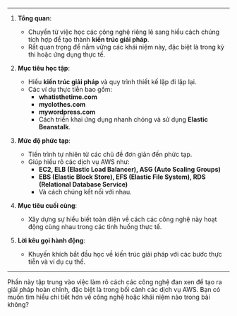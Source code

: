 
---

1. **Tổng quan**:  
   - Chuyển từ việc học các công nghệ riêng lẻ sang hiểu cách chúng tích hợp để tạo thành **kiến trúc giải pháp**.  
   - Rất quan trọng để nắm vững các khái niệm này, đặc biệt là trong kỳ thi hoặc ứng dụng thực tế.

2. **Mục tiêu học tập**:  
   - Hiểu **kiến trúc giải pháp** và quy trình thiết kế lặp đi lặp lại.  
   - Các ví dụ thực tiễn bao gồm:  
     - **whatisthetime.com**  
     - **myclothes.com**  
     - **mywordpress.com**  
     - Cách triển khai ứng dụng nhanh chóng và sử dụng **Elastic Beanstalk**.

3. **Mức độ phức tạp**:  
   - Tiến trình tự nhiên từ các chủ đề đơn giản đến phức tạp.  
   - Giúp hiểu rõ các dịch vụ AWS như:  
     - **EC2, ELB (Elastic Load Balancer), ASG (Auto Scaling Groups)**  
     - **EBS (Elastic Block Store), EFS (Elastic File System), RDS (Relational Database Service)**  
     - Và cách chúng kết nối với nhau.

4. **Mục tiêu cuối cùng**:  
   - Xây dựng sự hiểu biết toàn diện về cách các công nghệ này hoạt động cùng nhau trong các tình huống thực tế.

5. **Lời kêu gọi hành động**:  
   - Khuyến khích bắt đầu học về kiến trúc giải pháp với các bước thực tiễn và ví dụ cụ thể.

---

Phần này tập trung vào việc làm rõ cách các công nghệ đan xen để tạo ra giải pháp hoàn chỉnh, đặc biệt là trong bối cảnh các dịch vụ AWS. Bạn có muốn tìm hiểu chi tiết hơn về công nghệ hoặc khái niệm nào trong bài không?